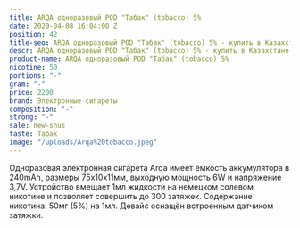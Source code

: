 ```yaml
---
title: ARQA одноразовый POD "Табак" (tobacco) 5%
date: 2020-04-08 16:04:00 Z
position: 42
title-seo: ARQA одноразовый POD "Табак" (tobacco) 5% - купить в Казахстане
descr: ARQA одноразовый POD "Табак" (tobacco) 5% - купить в Казахстане
product-name: ARQA одноразовый POD "Табак" (tobacco) 5%
nicotine: 50
portions: "-"
gram: "-"
price: 2200
brand: Электронные сигареты
composition: "-"
strong: "-"
sale: new-snus
taste: Табак
image: "/uploads/Arqa%20tobacco.jpeg"
---
```


Одноразовая электронная сигарета Arqa имеет ёмкость аккумулятора в 240mAh, размеры 75х10х11мм, выходную мощность 6W и напряжение 3,7V. Устройство вмещает 1мл жидкости на немецком солевом никотине и позволяет совершить до 300 затяжек. Содержание никотина: 50мг (5%) на 1мл. Девайс оснащён встроенным датчиком затяжки.